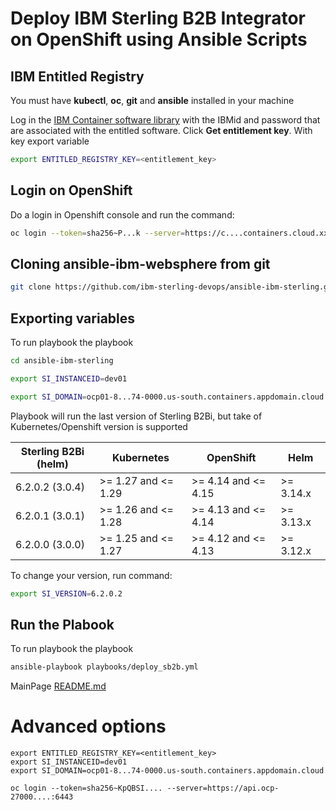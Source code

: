 # Deploy IBM Sterling B2B Integrator on OpenShift using Ansible Scripts

## IBM Entitled Registry

You must have **kubectl**, **oc**, **git** and **ansible** installed in your machine

Log in the [IBM Container software library](https://myibm.ibm.com/products-services/containerlibrary) with the IBMid and password that are associated with the entitled software. Click **Get entitlement key**. With key export variable

```bash 
export ENTITLED_REGISTRY_KEY=<entitlement_key>
```

## Login on OpenShift

Do a login in Openshift console and run the command:

```bash 
oc login --token=sha256~P...k --server=https://c....containers.cloud.xxx.com:31234
```

## Cloning ansible-ibm-websphere from git

```bash 
git clone https://github.com/ibm-sterling-devops/ansible-ibm-sterling.git
```

## Exporting variables

To run playbook the playbook

```bash 
cd ansible-ibm-sterling

export SI_INSTANCEID=dev01

export SI_DOMAIN=ocp01-8...74-0000.us-south.containers.appdomain.cloud
```

Playbook will run the last version of Sterling B2Bi, but take of Kubernetes/Openshift version is supported

| Sterling B2Bi (helm) | Kubernetes          | OpenShift           | Helm      |
|----------------------|---------------------|---------------------|-----------|
| 6.2.0.2 (3.0.4)      | >= 1.27 and <= 1.29 | >= 4.14 and <= 4.15 | >= 3.14.x |
| 6.2.0.1 (3.0.1)      | >= 1.26 and <= 1.28 | >= 4.13 and <= 4.14 | >= 3.13.x |
| 6.2.0.0 (3.0.0)      | >= 1.25 and <= 1.27 | >= 4.12 and <= 4.13 | >= 3.12.x |

To change your version, run command: 

```bash 
export SI_VERSION=6.2.0.2
```

## Run the Plabook

To run playbook the playbook

```bash 
ansible-playbook playbooks/deploy_sb2b.yml
```

MainPage [README.md](../README.md)


# Advanced options

```
export ENTITLED_REGISTRY_KEY=<entitlement_key>
export SI_INSTANCEID=dev01
export SI_DOMAIN=ocp01-8...74-0000.us-south.containers.appdomain.cloud

oc login --token=sha256~KpQBSI.... --server=https://api.ocp-27000....:6443
```
